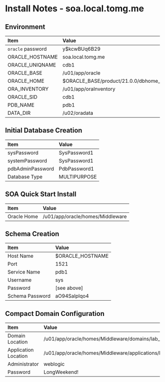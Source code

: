 # Install Notes - soa.local.tomg.me

## Environment

| Item              | Value                                |
| :---------------- | :----------------------------------- |
| `oracle` password | y$kcwBUq6B29                         |
| ORACLE_HOSTNAME   | soa.local.tomg.me                    |
| ORACLE_UNIQNAME   | cdb1                                 |
| ORACLE_BASE       | /u01/app/oracle                      |
| ORACLE_HOME       | $ORACLE_BASE/product/21.0.0/dbhome_1 |
| ORA_INVENTORY     | /u01/app/oraInventory                |
| ORACLE_SID        | cdb1                                 |
| PDB_NAME          | pdb1                                 |
| DATA_DIR          | /u02/oradata                         |

## Initial Database Creation

| Item              | Value                                |
| :---------------- | :----------------------------------- |
| sysPassword       | SysPassword1                         |
| systemPassword    | SysPassword1                         |
| pdbAdminPassword  | PdbPassword1                         |
| Database Type     | MULTIPURPOSE                         |

## SOA Quick Start Install

| Item              | Value                                |
| :---------------- | :----------------------------------- |
| Oracle Home       | /u01/app/oracle/homes/Middleware     |

## Schema Creation

| Item              | Value                                |
| :---------------- | :----------------------------------- |
| Host Name         | $ORACLE_HOSTNAME                     |
| Port              | 1521                                 |
| Service Name      | pdb1                                 |
| Username          | sys                                  |
| Password          | [see above]                          |
| Schema Password   | aO94SaIplqo4                         |

## Compact Domain Configuration

| Item                 | Value                                                    |
| :------------------- | :------------------------------------------------------- |
| Domain Location      | /u01/app/oracle/homes/Middleware/domains/lab_domain      |
| Application Location | /u01/app/oracle/homes/Middleware/applications/lab_domain |
| Administrator        | weblogic                                                 |
| Password             | LongWeekend!                                             |
